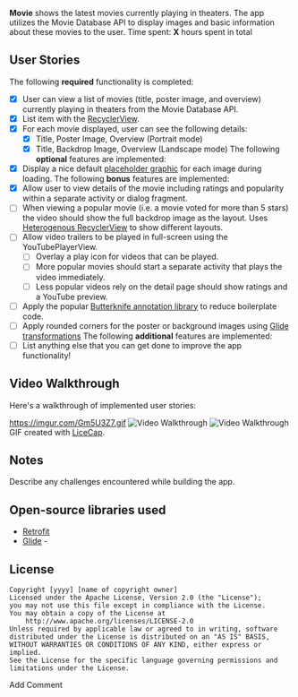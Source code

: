 **Movie** shows the latest movies currently playing in theaters. The app utilizes the Movie Database API to display images and basic information about these movies to the user.
Time spent: **X** hours spent in total
## User Stories
The following **required** functionality is completed:
* [X] User can view a list of movies (title, poster image, and overview) currently playing in theaters from the Movie Database API.
* [X] List item with the [RecyclerView](https://guides.codepath.com/android/Using-the-RecyclerView).
* [X] For each movie displayed, user can see the following details:
  * [X] Title, Poster Image, Overview (Portrait mode)
  * [X] Title, Backdrop Image, Overview (Landscape mode)
The following **optional** features are implemented:
* [X] Display a nice default [placeholder graphic](https://guides.codepath.com/android/Displaying-Images-with-the-Glide-Library) for each image during loading.
The following **bonus** features are implemented:
* [X] Allow user to view details of the movie including ratings and popularity within a separate activity or dialog fragment.
* [ ] When viewing a popular movie (i.e. a movie voted for more than 5 stars) the video should show the full backdrop image as the layout.  Uses [Heterogenous RecyclerView](http://guides.codepath.com/android/Heterogenous-Layouts-inside-RecyclerView) to show different layouts.
* [ ] Allow video trailers to be played in full-screen using the YouTubePlayerView.
    * [ ] Overlay a play icon for videos that can be played.
    * [ ] More popular movies should start a separate activity that plays the video immediately.
    * [ ] Less popular videos rely on the detail page should show ratings and a YouTube preview.
* [ ] Apply the popular [Butterknife annotation library](http://guides.codepath.com/android/Reducing-View-Boilerplate-with-Butterknife) to reduce boilerplate code.
* [ ] Apply rounded corners for the poster or background images using [Glide transformations](https://bumptech.github.io/glide/doc/transformations.html)
The following **additional** features are implemented:
* [ ] List anything else that you can get done to improve the app functionality!
## Video Walkthrough
Here's a walkthrough of implemented user stories:

https://imgur.com/Gm5U3Z7.gif
<img src='https://imgur.com/APrTCSf.gif' title='Video Walkthrough' width='' alt='Video Walkthrough' />
<img src='https://imgur.com/Gm5U3Z7.gif' title='Video Walkthrough' width='' alt='Video Walkthrough' />
GIF created with [LiceCap](http://www.cockos.com/licecap/).
## Notes
Describe any challenges encountered while building the app.
## Open-source libraries used
- [Retrofit](https://guides.codepath.com/android/Consuming-APIs-with-Retrofit) 
- [Glide](https://github.com/bumptech/glide) - 
## License
    Copyright [yyyy] [name of copyright owner]
    Licensed under the Apache License, Version 2.0 (the "License");
    you may not use this file except in compliance with the License.
    You may obtain a copy of the License at
        http://www.apache.org/licenses/LICENSE-2.0
    Unless required by applicable law or agreed to in writing, software
    distributed under the License is distributed on an "AS IS" BASIS,
    WITHOUT WARRANTIES OR CONDITIONS OF ANY KIND, either express or implied.
    See the License for the specific language governing permissions and
    limitations under the License.


Add Comment
